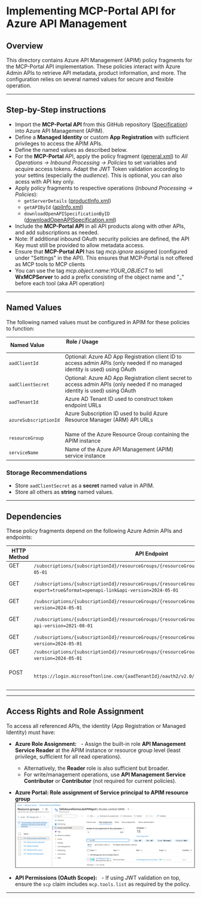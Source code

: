 # Implementing MCP-Portal API for Azure API Management


## Overview
This directory contains Azure API Management (APIM) policy fragments for the MCP-Portal API implementation. These policies interact with Azure Admin APIs to retrieve API metadata, product information, and more. The configuration relies on several named values for secure and flexible operation.


---
## Step-by-Step instructions


- Import the **MCP-Portal API** from this GitHub repository ([Specification](../../MCP-Portal-1-1.yml)) into Azure API Management (APIM).
- Define a **Managed Identity** or custom **App Registration** with sufficient privileges to access the APIM APIs.
- Define the named values as described below.
- For the **MCP-Portal** API, apply the policy fragment ([general.xml](./policyFragments/general.xml)) to *All Operations -> Inbound Processing -> Policies* to set variables and acquire access tokens.
Adapt the JWT Token validation according to your settins (especially the *audience*). This is optional, you can also acess with API key only.
- Apply policy fragments to respective operations (*Inbound Processing -> Policies*):
    - `getServerDetails` ([productInfo.xml](./policyFragments/productInfo.xml))
    - `getAPIById` ([apiInfo.xml](./policyFragments/apiInfo.xml))
     - `downloadOpenAPISpecificationByID` ([downloadOpenAPISpecification.xml](./policyFragments/downloadOpenAPISpecification.xml))
- Include the **MCP-Portal API** in all API products along with other APIs, and add subscriptions as needed.
- Note: If additional inbound OAuth security policies are defined, the API Key must still be provided to allow metadata access.
- Ensure that **MCP-Portal API** has tag *mcp.ignore* assigned (configured under "Settings" in the API). This ensures that MCP-Portal is not offered as MCP tools to MCP clients
- You can use the tag *mcp.object.name:YOUR_OBJECT* to tell **WxMCPServer** to add a prefix consisting of the object name and "_" before each tool (aka API operation)


---
## Named Values


The following named values must be configured in APIM for these policies to function:


| Named Value           | Role / Usage                                                                                  |
|-----------------------|----------------------------------------------------------------------------------------------|
| `aadClientId`         | Optional: Azure AD App Registration client ID to access admin APIs (only needed if no managed identity is used) using OAuth           |
| `aadClientSecret`     | Optional: Azure AD App Registration client secret to access admin APIs (only needed if no managed identity is used) using OAuth           |
| `aadTenantId`         | Azure AD Tenant ID used to construct token endpoint URLs                                     |
| `azureSubscriptionId` | Azure Subscription ID used to build Azure Resource Manager (ARM) API URLs                                             |
| `resourceGroup`       | Name of the Azure Resource Group containing the APIM instance                                |
| `serviceName`         | Name of the Azure API Management (APIM) service instance                                     |


### Storage Recommendations
- Store `aadClientSecret` as a **secret** named value in APIM.
- Store all others as **string** named values.
---
## Dependencies


These policy fragments depend on the following Azure Admin APIs and endpoints:


| HTTP Method | API Endpoint                                                                                                                      | Purpose/Action                   |
|-------------|----------------------------------------------------------------------------------------------------------------------------------|---------------------------------|
| GET         | `/subscriptions/{subscriptionId}/resourceGroups/{resourceGroup}/providers/Microsoft.ApiManagement/service/{serviceName}/apis/{apiId}?api-version=2024-05-01`                      | Retrieve API metadata            |
| GET         | `/subscriptions/{subscriptionId}/resourceGroups/{resourceGroup}/providers/Microsoft.ApiManagement/service/{serviceName}/apis/{apiId}?export=true&format=openapi-link&api-version=2024-05-01` | Export OpenAPI/Swagger specification |
| GET         | `/subscriptions/{subscriptionId}/resourceGroups/{resourceGroup}/providers/Microsoft.ApiManagement/service/{serviceName}/apis/{apiId}/tags?api-version=2024-05-01`                | Retrieve API tags                |
| GET         | `/subscriptions/{subscriptionId}/resourceGroups/{resourceGroup}/providers/Microsoft.ApiManagement/service/{serviceName}/subscriptions/{subscriptionId}?api-version=2021-08-01`   | Retrieve APIM subscription details |
| GET         | `/subscriptions/{subscriptionId}/resourceGroups/{resourceGroup}/providers/Microsoft.ApiManagement/service/{serviceName}/products/{productId}?api-version=2024-05-01`              | Retrieve APIM product details    |
| GET         | `/subscriptions/{subscriptionId}/resourceGroups/{resourceGroup}/providers/Microsoft.ApiManagement/service/{serviceName}/products/{productId}/apis?api-version=2024-05-01`          | List APIs assigned to a product  |
| POST        | `https://login.microsoftonline.com/{aadTenantId}/oauth2/v2.0/token`                                                               | Obtain Azure AD access token via OAuth 2.0 client credentials flow  |




---
## Access Rights and Role Assignment


To access all referenced APIs, the identity (App Registration or Managed Identity) must have:


- **Azure Role Assignment:**
  - Assign the built-in role **API Management Service Reader** at the APIM instance or resource group level (least privilege, sufficient for all read operations).
    - Alternatively, the **Reader** role is also sufficient but broader.
    - For write/management operations, use **API Management Service Contributor** or **Contributor** (not required for current policies).

- **Azure Portal: Role assignment of Service principal to APIM resource group**
![Role assignment to APIM resource group in Azure Portal](azure-apim-resourcegroup-role.png)


- **API Permissions (OAuth Scope):**
  - If using JWT validation on top, ensure the `scp` claim includes `mcp.tools.list` as required by the policy.


---
